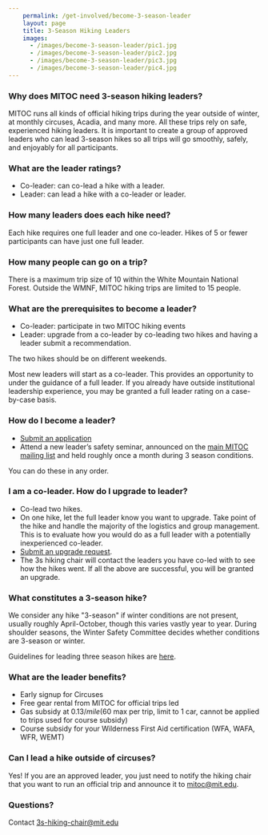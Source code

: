 ```yaml
---
    permalink: /get-involved/become-3-season-leader
    layout: page
    title: 3-Season Hiking Leaders
    images:
      - /images/become-3-season-leader/pic1.jpg
      - /images/become-3-season-leader/pic2.jpg
      - /images/become-3-season-leader/pic3.jpg
      - /images/become-3-season-leader/pic4.jpg
---
```


### Why does MITOC need 3-season hiking leaders?

MITOC runs all kinds of official hiking trips during the year outside of winter, at monthly circuses, Acadia, and many more. All these trips rely on safe, experienced hiking leaders. It is important to create a group of approved leaders who can lead 3-season hikes so all trips will go smoothly, safely, and enjoyably for all participants.

### What are the leader ratings?

*   Co-leader: can co-lead a hike with a leader.
*   Leader: can lead a hike with a co-leader or leader.

### How many leaders does each hike need?

Each hike requires one full leader and one co-leader. Hikes of 5 or fewer participants can have just one full leader.

### How many people can go on a trip?

There is a maximum trip size of 10 within the White Mountain National Forest. Outside the WMNF, MITOC hiking trips are limited to 15 people.

### What are the prerequisites to become a leader?

*   Co-leader: participate in two MITOC hiking events
*   Leader: upgrade from a co-leader by co-leading two hikes and having a leader submit a recommendation.

The two hikes should be on different weekends.

Most new leaders will start as a co-leader. This provides an opportunity to under the guidance of a full leader. If you already have outside institutional leadership experience, you may be granted a full leader rating on a case-by-case basis.

### How do I become a leader?

*   [Submit an application](https://mitoc-trips.mit.edu/hiking/leaders/apply/)
*   Attend a new leader’s safety seminar, announced on the [main MITOC mailing list](http://mailman.mit.edu/mailman/listinfo/mitoc) and held roughly once a month during 3 season conditions.

You can do these in any order.

### I am a co-leader. How do I upgrade to leader?

*   Co-lead two hikes.
*   On one hike, let the full leader know you want to upgrade. Take point of the hike and handle the majority of the logistics and group management. This is to evaluate how you would do as a full leader with a potentially inexperienced co-leader.
*   [Submit an upgrade request](https://mitoc-trips.mit.edu/hiking/leaders/apply/).
*   The 3s hiking chair will contact the leaders you have co-led with to see how the hikes went. If all the above are successful, you will be granted an upgrade.

### What constitutes a 3-season hike?

We consider any hike "3-season" if winter conditions are not present, usually roughly April-October, though this varies vastly year to year. During shoulder seasons, the Winter Safety Committee decides whether conditions are 3-season or winter.

Guidelines for leading three season hikes are [here](docs/MITOC_3SeasonHiking.pdf).

### What are the leader benefits?

*   Early signup for Circuses
*   Free gear rental from MITOC for official trips led
*   Gas subsidy at $0.13/mile ($60 max per trip, limit to 1 car, cannot be applied to trips used for course subsidy)
*   Course subsidy for your Wilderness First Aid certification (WFA, WAFA, WFR, WEMT)

### Can I lead a hike outside of circuses?

Yes! If you are an approved leader, you just need to notify the hiking chair that you want to run an official trip and announce it to [mitoc@mit.edu](mailto:mitoc@mit.edu).

### Questions?

Contact [3s-hiking-chair@mit.edu](mailto:3s-hiking-chair@mit.edu)
